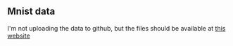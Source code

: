 ## Mnist data
I'm not uploading the data to github, but the files should be available at [this website](https://ngoldbaum.github.io/posts/loading-mnist-data-in-rust/)